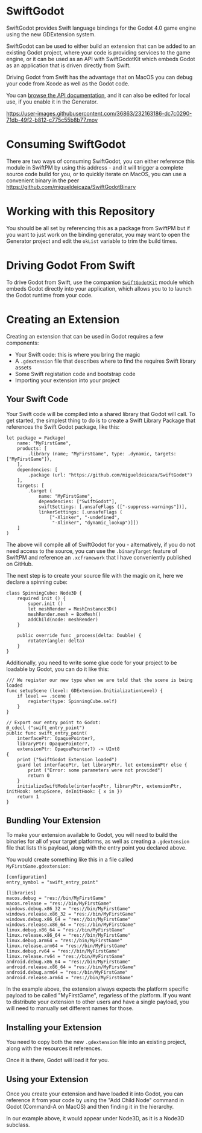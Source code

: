 # SwiftGodot

SwiftGodot provides Swift language bindings for the Godot 4.0 game
engine using the new GDExtension system.

SwiftGodot can be used to either build an extension that can be added
to an existing Godot project, where your code is providing services
to the game engine, or it can be used as an API with SwiftGodotKit
which embeds Godot as an application that is driven directly from
Swift.

Driving Godot from Swift has the advantage that on MacOS you can
debug your code from Xcode as well as the Godot code.

You can [browse the API
documentation](https://migueldeicaza.github.io/SwiftGodotDocs/documentation/swiftgodot/),
and it can also be edited for local use, if you enable it in the
Generator.

https://user-images.githubusercontent.com/36863/232163186-dc7c0290-71db-49f2-b812-c775c55b8b77.mov

# Consuming SwiftGodot

There are two ways of consuming SwiftGodot, you can either reference
this module in SwiftPM by using this address - and it will trigger a
complete source code build for you, or to quickly iterate on MacOS,
you can use a convenient binary in the peer
https://github.com/migueldeicaza/SwiftGodotBinary



# Working with this Repository

You should be all set by referencing this as a package from SwiftPM
but if you want to just work on the binding generator, you may want
to open the Generator project and edit the `okList` variable
to trim the build times.

# Driving Godot From Swift

To drive Godot from Swift, use the companion [`SwiftGodotKit`](https://github.com/migueldeicaza/SwiftGodotKit) 
module which embeds Godot directly into your application, which 
allows you to to launch the Godot runtime from your code.


# Creating an Extension

Creating an extension that can be used in Godot requires a few 
components:

* Your Swift code: this is where you bring the magic
* A `.gdextension` file that describes where to find the requires
  Swift library assets
* Some Swift registation code and bootstrap code
* Importing your extension into your project

## Your Swift Code

Your Swift code will be compiled into a shared library that Godot
will call.   To get started, the simplest thing to do is to 
create a Swift Library Package that references the Swift Godot 
package, like this:

```
let package = Package(
    name: "MyFirstGame",
    products: [
        .library (name; "MyFirstGame", type: .dynamic, targets: ["MyFirstGame"]),
    ],
    dependencies: [
        .package (url: "https://github.com/migueldeicaza/SwiftGodot")
    ],
    targets: [
        .target (
            name: "MyFirstGame",
            dependencies: ["SwiftGodot"],
            swiftSettings: [.unsafeFlags (["-suppress-warnings"])],
            linkerSettings: [.unsafeFlags (
                ["-Xlinker", "-undefined",
                 "-Xlinker", "dynamic_lookup")]])            
    ]
)
```

The above will compile all of SwiftGodot for you - alternatively, if you do not
need access to the source, you can use the `.binaryTarget` feature of SwiftPM
and reference an `.xcframework` that I have conveniently published on GitHub.

The next step is to create your source file with the magic on it,
here we declare a spinning cube:

```
class SpinningCube: Node3D {
    required init () {
        super.init ()
        let meshRender = MeshInstance3D()
        meshRender.mesh = BoxMesh()
        addChild(node: meshRender)
    }

    public override func _process(delta: Double) {
        rotateY(angle: delta)
    }
}
```

Additionally, you need to write some glue code for your 
project to be loadable by Godot, you can do it like this:

```
/// We register our new type when we are told that the scene is being loaded
func setupScene (level: GDExtension.InitializationLevel) {
    if level == .scene {
        register(type: SpinningCube.self)
    }
}

// Export our entry point to Godot:
@_cdecl ("swift_entry_point")
public func swift_entry_point(
    interfacePtr: OpaquePointer?,
    libraryPtr: OpaquePointer?,
    extensionPtr: OpaquePointer?) -> UInt8
{
    print ("SwiftGodot Extension loaded")
    guard let interfacePtr, let libraryPtr, let extensionPtr else {
        print ("Error: some parameters were not provided")
        return 0
    }
    initializeSwiftModule(interfacePtr, libraryPtr, extensionPtr, initHook: setupScene, deInitHook: { x in })
    return 1
}
```

## Bundling Your Extension

To make your extension available to Godot, you will need to 
build the binaries for all of your target platforms, as well
as creating a `.gdextension` file that lists this payload, 
along with the entry point you declared above.

You would create something like this in a file called
`MyFirstGame.gdextension`:

```
[configuration]
entry_symbol = "swift_entry_point"

[libraries]
macos.debug = "res://bin/MyFirstGame"
macos.release = "res://bin/MyFirstGame"
windows.debug.x86_32 = "res://bin/MyFirstGame"
windows.release.x86_32 = "res://bin/MyFirstGame"
windows.debug.x86_64 = "res://bin/MyFirstGame"
windows.release.x86_64 = "res://bin/MyFirstGame"
linux.debug.x86_64 = "res://bin/MyFirstGame"
linux.release.x86_64 = "res://bin/MyFirstGame"
linux.debug.arm64 = "res://bin/MyFirstGame"
linux.release.arm64 = "res://bin/MyFirstGame"
linux.debug.rv64 = "res://bin/MyFirstGame"
linux.release.rv64 = "res://bin/MyFirstGame"
android.debug.x86_64 = "res://bin/MyFirstGame"
android.release.x86_64 = "res://bin/MyFirstGame"
android.debug.arm64 = "res://bin/MyFirstGame"
android.release.arm64 = "res://bin/MyFirstGame"
```

In the example above, the extension always expects the 
platform specific payload to be called "MyFirstGame", 
regarless of the platform.   If you want to distribute
your extension to other users and have a single payload,
you will need to manually set different names for those.

## Installing your Extension

You need to copy both the new `.gdextension` file into 
an existing project, along with the resources it references.

Once it is there, Godot will load it for you.

## Using your Extension

Once you create your extension and have loaded it into
Godot, you can reference it from your code by using the
"Add Child Node" command in Godot (Command-A on MacOS)
and then finding it in the hierarchy.

In our example above, it would appear under Node3D, as it
is a Node3D subclass.
